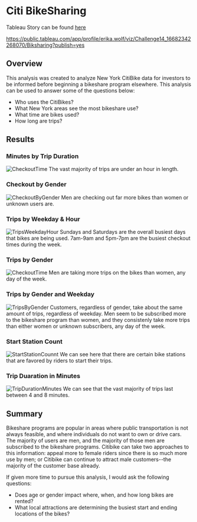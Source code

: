 # Citi BikeSharing

Tableau Story can be found [here](https://public.tableau.com/app/profile/erika.wolf/viz/Challenge14_16682342268070/Biksharing?publish=yes "here")

https://public.tableau.com/app/profile/erika.wolf/viz/Challenge14_16682342268070/Biksharing?publish=yes

## Overview
This analysis was created to analyze New York CitiBike data for investors to be informed before beginning a bikeshare program elsewhere. This analysis can be used to answer some of the questions below:
  - Who uses the CitiBikes?
  - What New York areas see the most bikeshare use?
  - What time are bikes used?
  - How long are trips?

## Results
### Minutes by Trip Duration
![CheckoutTime](CheckoutTime.png)
The vast majority of trips are under an hour in length. 

### Checkout by Gender
![CheckoutByGender](CheckoutByGender.png)
Men are checking out far more bikes than women or unknown users are. 

### Trips by Weekday & Hour
![TripsWeekdayHour](TripsWeekdayHour.png)
Sundays and Saturdays are the overall busiest days that bikes are being used. 7am-9am and 5pm-7pm are the busiest checkout times during the week. 

### Trips by Gender
![CheckoutTime](CheckoutTime.png)
Men are taking more trips on the bikes than women, any day of the week. 

### Trips by Gender and Weekday
![TripsByGender](TripsByGender.png)
Customers, regardless of gender, take about the same amount of trips, regardless of weekday. Men seem to be subscribed more to the bikeshare program than women, and they consistenly take more trips than either women or unknown subscribers, any day of the week. 

### Start Station Count
![StartStationCounnt](StartStationCount.png)
We can see here that there are certain bike stations that are favored by riders to start their trips. 

### Trip Duaration in Minutes
![TripDurationMinutes](TripDurationMinutes.png)
We can see that the vast majority of trips last between 4 and 8 minutes.

## Summary
Bikeshare programs are popular in areas where public transportation is not always feasible, and where individuals do not want to own or drive cars. The majority of users are men, and the majority of those men are subscribed to the bikeshare programs. Citibike can take two approaches to this information: appeal more to female riders since there is so much more use by men; or Citibike can continue to attract male customers--the majority of the customer base already. 

If given more time to pursue this analysis, I would ask the following questions:
  - Does age or gender impact where, when, and how long bikes are rented?
  - What local attractions are determining the busiest start and ending locations of the bikes?

